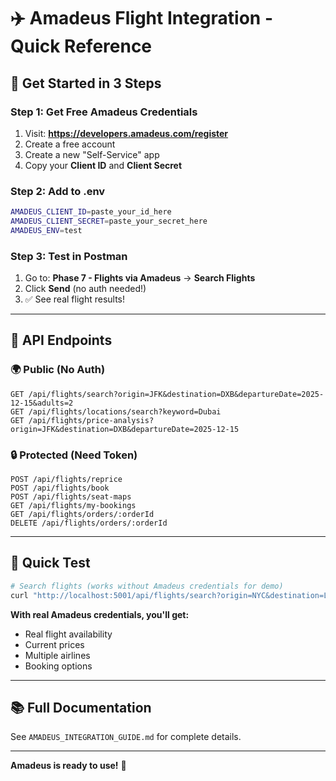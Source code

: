 # ✈️ Amadeus Flight Integration - Quick Reference

## 🚀 Get Started in 3 Steps

### Step 1: Get Free Amadeus Credentials
1. Visit: **https://developers.amadeus.com/register**
2. Create a free account
3. Create a new "Self-Service" app
4. Copy your **Client ID** and **Client Secret**

### Step 2: Add to .env
```bash
AMADEUS_CLIENT_ID=paste_your_id_here
AMADEUS_CLIENT_SECRET=paste_your_secret_here
AMADEUS_ENV=test
```

### Step 3: Test in Postman
1. Go to: **Phase 7 - Flights via Amadeus** → **Search Flights**
2. Click **Send** (no auth needed!)
3. ✅ See real flight results!

---

## 📡 API Endpoints

### 🌍 Public (No Auth)
```
GET /api/flights/search?origin=JFK&destination=DXB&departureDate=2025-12-15&adults=2
GET /api/flights/locations/search?keyword=Dubai
GET /api/flights/price-analysis?origin=JFK&destination=DXB&departureDate=2025-12-15
```

### 🔒 Protected (Need Token)
```
POST /api/flights/reprice
POST /api/flights/book
POST /api/flights/seat-maps
GET /api/flights/my-bookings
GET /api/flights/orders/:orderId
DELETE /api/flights/orders/:orderId
```

---

## 🎯 Quick Test

```bash
# Search flights (works without Amadeus credentials for demo)
curl "http://localhost:5001/api/flights/search?origin=NYC&destination=LON&departureDate=2025-12-15&adults=1"
```

**With real Amadeus credentials, you'll get:**
- Real flight availability
- Current prices
- Multiple airlines
- Booking options

---

## 📚 Full Documentation

See `AMADEUS_INTEGRATION_GUIDE.md` for complete details.

---

**Amadeus is ready to use!** 🎉
